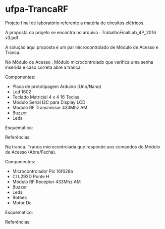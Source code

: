 # ufpa-TrancaRF
Projeto final de laboratório referente a matéria de circuitos elétricos.

A proposta do projeto se encontra no arquivo : TrabalhoFinalLab_4P_2016 v3.pdf

A solução aqui proposta é um par microcontrolado de Módulo de Acesso e Tranca.

No Módulo de Acesso .
Módulo microcontrolado que verifica uma senha inserida e caso correta abre a tranca.

Componentes:

* Placa de prototipagem Arduino (Uno/Nano)
* Lcd 1602
* Teclado Matricial 4 x 4 16 Teclas
* Módulo Serial I2C para Display LCD
* Módulo RF Transmissor 433Mhz AM
* Buzzer
* Leds

Esquemático:

Referências:


Na tranca.
Tranca microcontrolada que responde aos comandos do Módulo de Acesso (Abre/Fecha).

Componentes:

* Microcontrolador Pic 16f628a
* CI L293D Ponte H 
* Módulo RF Receptor 433Mhz AM
* Buzzer
* Leds
* Botões
* Motor Dc

Esquemático:

Referências:
